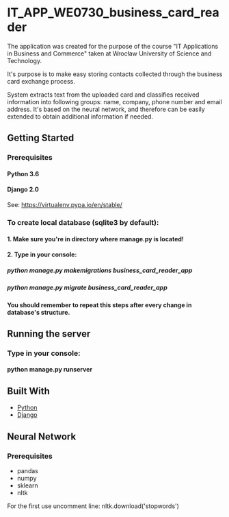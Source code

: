 # IT_APP_WE0730_business_card_reader

The application was created for the purpose of the course
"IT Applications in Business and Commerce" taken at Wrocław University of Science and Technology.

It's purpose is to make easy storing contacts collected through the business card exchange process.

System extracts text from the uploaded card and classifies received information into following groups: name, company, phone number and email address. It's based on the neural network, and therefore can be easily extended to obtain additional information if needed.

## Getting Started

### Prerequisites
#### Python 3.6
#### Django 2.0

See: https://virtualenv.pypa.io/en/stable/

### To create local database (sqlite3 by default):
#### 1. Make sure you're in directory where manage.py is located!
#### 2. Type in your console:
##### python manage.py makemigrations business_card_reader_app
##### python manage.py migrate business_card_reader_app

#### You should remember to repeat this steps after every change in database's structure.

## Running the server
### Type in your console:
#### python manage.py runserver


## Built With

* [Python]()
* [Django]()


## Neural Network

### Prerequisites
* pandas
* numpy
* sklearn
* nltk

For the first use uncomment line: nltk.download('stopwords')

